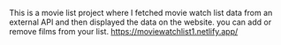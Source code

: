 This is a movie list project where I fetched movie watch list data from an external API and then displayed the data on the website. you can add or remove films from your list.                                                                                                                                                                    https://moviewatchlist1.netlify.app/      
 

